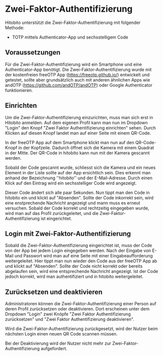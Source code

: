 # Zwei-Faktor-Authentifizierung

Hitobito unterstützt die Zwei-Faktor-Authentifizierung mit folgender Methode:

- TOTP mittels Authenticator-App und sechsstelligem Code

## Voraussetzungen

Für die Zwei-Faktor-Authentifizierung wird ein Smartphone und eine Authenticator-App benötigt. Die Zwei-Faktor-Authentifizierung wurde mit der kostenfreien freeOTP App (<https://freeotp.github.io/>) entwickelt und getestet, sollte aber grundsätzlich auch mit anderen ähnlichen Apps wie andOTP (<https://github.com/andOTP/andOTP>) oder Google Authenticator funktionieren.

## Einrichten

Um die Zwei-Faktor-Authentifizierung einzurichten, muss man sich erst in Hitobito anmelden. Auf dem eigenen Profil kann man nun im Dropdown "Login" den Knopf "Zwei Faktor Authentifizierung einrichten" sehen. Durch Klicken auf diesen Knopf landet man auf einer Seite mit einem QR-Code.

In der freeOTP App auf dem Smartphone klickt man nun auf den QR-Code-Knopf in der Kopfzeile. Dadurch öffnet sich die Kamera mit einem Quadrat in der Mitte. Der QR-Code in hitobito kann nun mit der Kamera gescannt werden.

Sobald der Code gescannt wurde, schliesst sich die Kamera und ein neues Element in der Liste sollte auf der App ersichtlich sein. Dies erkennt man anhand der Bezeichnung ''hitobito'' und der E-Mail-Adresse. Durch einen Klick auf den Eintrag wird ein sechsstelliger Code wird angezeigt.

Dieser Code ändert sich alle paar Sekunden. Nun tippt man den Code in hitobito ein und klickt auf "Absenden". Sollte der Code inkorrekt sein, wird eine enstprechende Nachricht angezeigt und mann muss es erneut versuchen. Sobald der Code korrekt und rechtzeitig eingegeben wurde, wird man auf das Profil zurückgeleitet, und die Zwei-Faktor-Authentifizierung ist eingerichtet.

## Login mit Zwei-Faktor-Authentifizierung

Sobald die Zwei-Faktor-Authentifizierung eingerichtet ist, muss der Code von der App bei jedem Login eingegeben werden. Nach der Eingabe von E-Mail und Passwort wird man auf eine Seite mit einer Eingabeaufforderung weitergeleitet. Hier tippt man nun wieder den Code aus der freeOTP App ab und klickt auf "Absenden". Sollte der Code nicht korrekt oder bereits abgelaufen sein, wird eine entsprechende Nachricht angezeigt. Ist der Code jedoch korrekt, wird man authentifiziert und in hitobito weitergeleitet.

## Zurücksetzen und deaktivieren

Administratoren können die Zwei-Faktor-Authentifizierung einer Person auf deren Profil zurücksetzen oder deaktivieren. Dort erscheinen unter dem Dropdown "Login" zwei Knöpfe "Zwei Faktor Authentifizierung zurücksetzen" und "Zwei Faktor Authentifizierung deaktivieren".

Wird die Zwei-Faktor-Authentifizierung zurückgesetzt, wird der Nutzer beim nächsten Login einen neuen QR Code scannen müssen.

Bei der Deaktivierung wird der Nutzer nicht mehr zur Zwei-Faktor-Authentifizierung aufgefordert.
